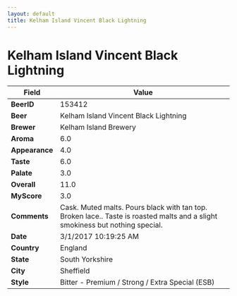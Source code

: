 ```yaml
---
layout: default
title: Kelham Island Vincent Black Lightning
---
```


# Kelham Island Vincent Black Lightning

| Field         | Value     |
|---------------|-----------|
| **BeerID** | 153412 |
| **Beer** | Kelham Island Vincent Black Lightning |
| **Brewer** | Kelham Island Brewery |
| **Aroma** | 6.0 |
| **Appearance** | 4.0 |
| **Taste** | 6.0 |
| **Palate** | 3.0 |
| **Overall** | 11.0 |
| **MyScore** | 3.0 |
| **Comments** | Cask. Muted malts. Pours black with tan top. Broken lace.. Taste is roasted malts and a slight smokiness but nothing special. |
| **Date** | 3/1/2017 10:19:25 AM |
| **Country** | England |
| **State** | South Yorkshire |
| **City** | Sheffield |
| **Style** | Bitter - Premium / Strong / Extra Special (ESB) |
